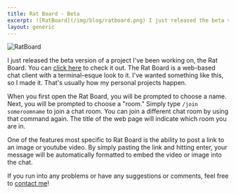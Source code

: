```yaml
---
title: Rat Board - Beta
excerpt: ![RatBoard](/img/blog/ratboard.png) I just released the beta version of a project I've been working on, the Rat Board. You can [click here](/ratboard/) to check it out. The Rat Board is a web-based chat client with a terminal-esque look to it. I've wanted something like this, so I made it. That's usually how my personal projects happen.
layout: generic
---
```


![RatBoard](/img/blog/ratboard.png)

I just released the beta version of a project I've been working on, the Rat Board. You can [click here](/ratboard/) to check it out. The Rat Board is a web-based chat client with a terminal-esque look to it. I've wanted something like this, so I made it. That's usually how my personal projects happen.

When you first open the Rat Board, you will be prompted to choose a name. Next, you will be prompted to choose a "room." Simply type `/join someroomname` to join a chat room. You can join a different chat room by using that command again. The title of the web page will indicate which room you are in.

One of the features most specific to Rat Board is the ability to post a link to an image or youtube video. By simply pasting the link and hitting enter, your message will be automatically formatted to embed the video or image into the chat.

If you run into any problems or have any suggestions or comments, feel free to [contact me](/contact)!
